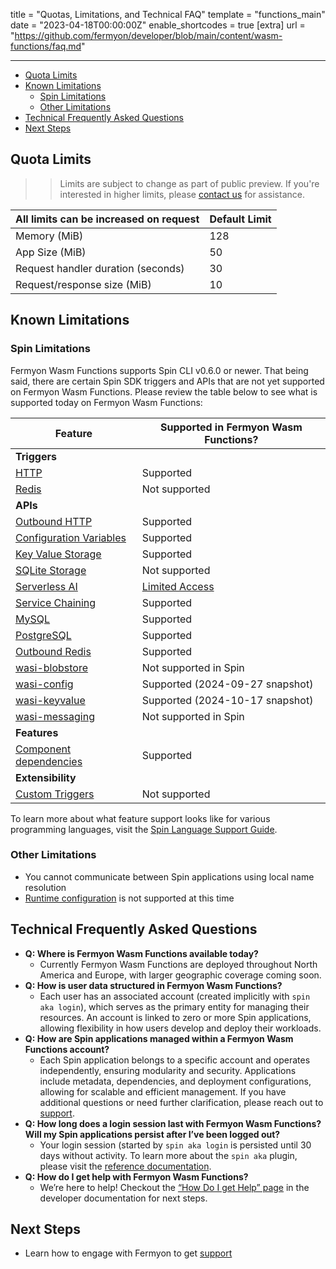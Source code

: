 title = "Quotas, Limitations, and Technical FAQ"
template = "functions_main"
date = "2023-04-18T00:00:00Z"
enable_shortcodes = true
[extra]
url = "https://github.com/fermyon/developer/blob/main/content/wasm-functions/faq.md"

---

- [Quota Limits](#quota-limits)
- [Known Limitations](#known-limitations)
  - [Spin Limitations](#spin-limitations)
  - [Other Limitations](#other-limitations)
- [Technical Frequently Asked Questions](#technical-frequently-asked-questions)
- [Next Steps](#next-steps)

## Quota Limits

> > Limits are subject to change as part of public preview. If you're interested in higher limits, please [contact us](https://www.fermyon.com/contact) for assistance.

| All limits can be increased on request | Default Limit |
| -------------------------------------- | ------------- |
| Memory (MiB)                           | 128           |
| App Size (MiB)                         | 50            |
| Request handler duration (seconds)     | 30            |
| Request/response size (MiB)            | 10            |

## Known Limitations

### Spin Limitations

Fermyon Wasm Functions supports Spin CLI v0.6.0 or newer. That being said, there are certain Spin SDK triggers and APIs that are not yet supported on Fermyon Wasm Functions. Please review the table below to see what is supported today on Fermyon Wasm Functions:

| Feature                                                                                                         | Supported in Fermyon Wasm Functions?                           |
| --------------------------------------------------------------------------------------------------------------- | -------------------------------------------------------------- |
| **Triggers**                                                                                                    |
| [HTTP](https://spinframework.dev/http-trigger)                                                         | Supported                                                      |
| [Redis](https://spinframework.dev/redis-trigger)                                                       | Not supported                                                  |
| **APIs**                                                                                                        |
| [Outbound HTTP](https://spinframework.dev/v3/rust-components#sending-outbound-http-requests)           | Supported                                                      |
| [Configuration Variables](https://spinframework.dev/v3/variables)                                      | Supported                                                      |
| [Key Value Storage](https://spinframework.dev/v3/kv-store-api-guide)                                   | Supported                                                      |
| [SQLite Storage](https://spinframework.dev/sqlite-api-guide)                                           | Not supported                                                  |
| [Serverless AI](https://spinframework.dev/serverless-ai-api-guide)                                     | [Limited Access](https://fibsu0jcu2g.typeform.com/to/dOFZ338a) |
| [Service Chaining](https://spinframework.dev/http-outbound#local-service-chaining)                     | Supported                                                      |
| [MySQL](https://spinframework.dev/rdbms-storage#using-mysql-and-postgresql-from-applications)          | Supported                                                      |
| [PostgreSQL](https://spinframework.dev/rdbms-storage#using-mysql-and-postgresql-from-applications)     | Supported                                                      |
| [Outbound Redis](https://spinframework.dev/rust-components#storing-data-in-redis-from-rust-components) | Supported                                                      |
| [wasi-blobstore](https://github.com/WebAssembly/wasi-blobstore)                                                 | Not supported in Spin                                          |
| [wasi-config](https://github.com/WebAssembly/wasi-config)                                                       | Supported (2024-09-27 snapshot)                                |
| [wasi-keyvalue](https://github.com/WebAssembly/wasi-keyvalue)                                                   | Supported (2024-10-17 snapshot)                                |
| [wasi-messaging](https://github.com/WebAssembly/wasi-messaging)                                                 | Not supported in Spin                                          |
| **Features**                                                                                                    |
| [Component dependencies](https://spinframework.dev/v3/writing-apps#using-component-dependencies)       | Supported                                                      |
| **Extensibility**                                                                                               |
| [Custom Triggers](https://spinframework.dev/extending-and-embedding)                                   | Not supported                                                  |

To learn more about what feature support looks like for various programming languages, visit the [Spin Language Support Guide](https://spinframework.dev/v3/language-support-overview).

### Other Limitations

- You cannot communicate between Spin applications using local name resolution
- [Runtime configuration](https://spinframework.dev/dynamic-configuration#runtime-configuration) is not supported at this time

## Technical Frequently Asked Questions

- **Q: Where is Fermyon Wasm Functions available today?**
  - Currently Fermyon Wasm Functions are deployed throughout North America and Europe, with larger geographic coverage coming soon.
- **Q: How is user data structured in Fermyon Wasm Functions?**
  - Each user has an associated account (created implicitly with `spin aka login`), which serves as the primary entity for managing their resources. An account is linked to zero or more Spin applications, allowing flexibility in how users develop and deploy their workloads.
- **Q: How are Spin applications managed within a Fermyon Wasm Functions account?**
  - Each Spin application belongs to a specific account and operates independently, ensuring modularity and security. Applications include metadata, dependencies, and deployment configurations, allowing for scalable and efficient management. If you have additional questions or need further clarification, please reach out to [support](./support.md).
- **Q: How long does a login session last with Fermyon Wasm Functions? Will my Spin applications persist after I’ve been logged out?**
  - Your login session (started by `spin aka login` is persisted until 30 days without activity. To learn more about the `spin aka` plugin, please visit the [reference documentation](/wasm-functions/aka-command-reference).
- **Q: How do I get help with Fermyon Wasm Functions?**
  - We’re here to help! Checkout the [“How Do I get Help” page](/wasm-functions/support) in the developer documentation for next steps.

## Next Steps

- Learn how to engage with Fermyon to get [support](support)
